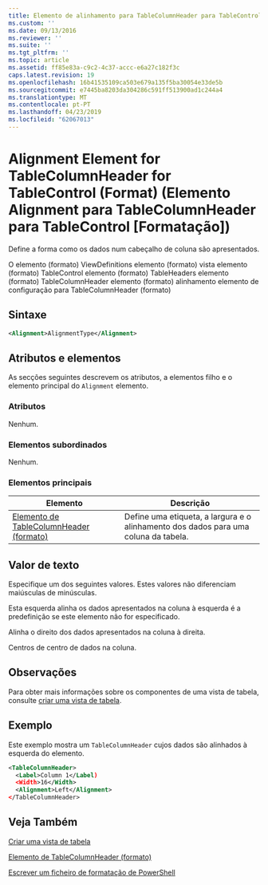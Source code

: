 ```yaml
---
title: Elemento de alinhamento para TableColumnHeader para TableControl (formato) | Documentos da Microsoft
ms.custom: ''
ms.date: 09/13/2016
ms.reviewer: ''
ms.suite: ''
ms.tgt_pltfrm: ''
ms.topic: article
ms.assetid: ff85e83a-c9c2-4c37-accc-e6a27c182f3c
caps.latest.revision: 19
ms.openlocfilehash: 16b41535109ca503e679a135f5ba30054e33de5b
ms.sourcegitcommit: e7445ba8203da304286c591ff513900ad1c244a4
ms.translationtype: MT
ms.contentlocale: pt-PT
ms.lasthandoff: 04/23/2019
ms.locfileid: "62067013"
---
```

# <a name="alignment-element-for-tablecolumnheader-for-tablecontrol-format"></a>Alignment Element for TableColumnHeader for TableControl (Format) (Elemento Alignment para TableColumnHeader para TableControl [Formatação])

Define a forma como os dados num cabeçalho de coluna são apresentados.

O elemento (formato) ViewDefinitions elemento (formato) vista elemento (formato) TableControl elemento (formato) TableHeaders elemento (formato) TableColumnHeader elemento (formato) alinhamento elemento de configuração para TableColumnHeader (formato)

## <a name="syntax"></a>Sintaxe

```xml
<Alignment>AlignmentType</Alignment>
```

## <a name="attributes-and-elements"></a>Atributos e elementos

As secções seguintes descrevem os atributos, a elementos filho e o elemento principal do `Alignment` elemento.

### <a name="attributes"></a>Atributos

Nenhum.

### <a name="child-elements"></a>Elementos subordinados

Nenhum.

### <a name="parent-elements"></a>Elementos principais

|Elemento|Descrição|
|-------------|-----------------|
|[Elemento de TableColumnHeader (formato)](./tablecolumnheader-element-format.md)|Define uma etiqueta, a largura e o alinhamento dos dados para uma coluna da tabela.|

## <a name="text-value"></a>Valor de texto

Especifique um dos seguintes valores. Estes valores não diferenciam maiúsculas de minúsculas.

Esta esquerda alinha os dados apresentados na coluna à esquerda é a predefinição se este elemento não for especificado.

Alinha o direito dos dados apresentados na coluna à direita.

Centros de centro de dados na coluna.

## <a name="remarks"></a>Observações

Para obter mais informações sobre os componentes de uma vista de tabela, consulte [criar uma vista de tabela](./creating-a-table-view.md).

## <a name="example"></a>Exemplo

Este exemplo mostra um `TableColumnHeader` cujos dados são alinhados à esquerda do elemento.

```xml
<TableColumnHeader>
  <Label>Column 1</Label)
  <Width>16</Width>
  <Alignment>Left</Alignment>
</TableColumnHeader>
```

## <a name="see-also"></a>Veja Também

[Criar uma vista de tabela](./creating-a-table-view.md)

[Elemento de TableColumnHeader (formato)](./tablecolumnheader-element-format.md)

[Escrever um ficheiro de formatação de PowerShell](./writing-a-powershell-formatting-file.md)
